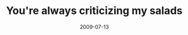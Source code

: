 ---
layout: base.njk
title : 'You&#39;re always criticizing my salads' 
view_title : 'You&#39;re always criticizing my salads' 
year : '2009' 
date : '2009-07-13' 
img_file : '/drawing/yourealwayscritizizingmysalads.png' 
html_file : 'yourealwayscritizizingmysalads' 
next_html : 'itsnotasbadasitlooks.html' 
year_order : '204' 
permalink : "title/{{html_file}}.html"
---